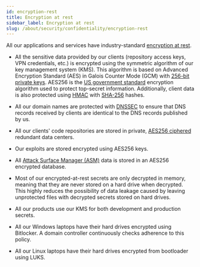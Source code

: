 ```yaml
---
id: encryption-rest
title: Encryption at rest
sidebar_label: Encryption at rest
slug: /about/security/confidentiality/encryption-rest
---
```


All our applications and services
have industry-standard
[encryption at rest](/criteria/requirements/224).

- All the sensitive data
  provided by our clients
  (repository access keys, VPN credentials, etc.)
  is encrypted using the symmetric algorithm
  of our key management system (KMS).
  This algorithm is based on
  Advanced Encryption Standard (AES)
  in Galois Counter Mode (GCM) with
  [256-bit](/criteria/requirements/150)
  [private keys](/criteria/requirements/145).
  AES256 is the
  [US government standard](https://nvlpubs.nist.gov/nistpubs/FIPS/NIST.FIPS.197.pdf)
  encryption algorithm used to protect top-secret information.
  Additionally,
  client data is also protected using
  [HMAC](https://en.wikipedia.org/wiki/HMAC)
  with [SHA-256](https://en.wikipedia.org/wiki/SHA-2) hashes.

- All our domain names are protected with
  [DNSSEC](https://www.icann.org/resources/pages/dnssec-what-is-it-why-important-2019-03-05-en)
  to ensure that DNS records
  received by clients are identical
  to the DNS records published by us.

- All our clients' code repositories
  are stored in private,
  [AES256 ciphered](/criteria/requirements/185)
  redundant data centers.

- Our exploits are stored encrypted
  using AES256 keys.

- All [Attack Surface Manager (ASM)](https://app.fluidattacks.com/)
  data is stored
  in an AES256 encrypted database.

- Most of our encrypted-at-rest secrets
  are only decrypted in memory,
  meaning that they are never stored
  on a hard drive when decrypted.
  This highly reduces the possibility
  of data leakage caused
  by leaving unprotected files
  with decrypted secrets
  stored on hard drives.

- All our products use our KMS
  for both development and production secrets.

- All our Windows laptops
  have their hard drives encrypted
  using Bitlocker.
  A domain controller continuously checks
  adherence to this policy.

- All our Linux laptops
  have their hard drives encrypted
  from bootloader using LUKS.
